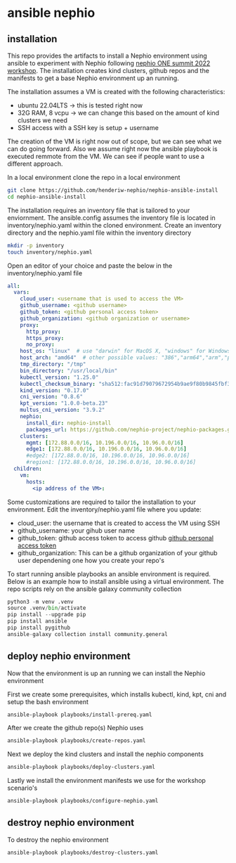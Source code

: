 # ansible nephio

## installation

This repo provides the artifacts to install a Nephio environment using ansible to experiment with Nephio following [nephio ONE summit 2022 workshop](https://github.com/nephio-project/one-summit-22-workshop). The installation creates kind clusters, github repos and the manifests to get a base Nephio environment up an running.

The installation assumes a VM is created with the following characteristics:

- ubuntu 22.04LTS -> this is tested right now
- 32G RAM, 8 vcpu -> we can change this based on the amount of kind clusters we need
- SSH access with a SSH key is setup + username

The creation of the VM is right now out of scope, but we can see what we can do going forward.
Also we assume right now the ansible playbook is executed remmote from the VM. We can see if people want to use a different approach.

In a local environment clone the repo in a local environment

```bash
git clone https://github.com/henderiw-nephio/nephio-ansible-install
cd nephio-ansible-install
```

The installation requires an inventory file that is tailored to your enviornment. The ansible.config assumes the inventory file is located in inventory/nephio.yaml within the cloned environment. Create an inventory directory and the nephio.yaml file within the inventory directory

```bash
mkdir -p inventory
touch inventory/nephio.yaml
```

Open an editor of your choice and paste the below in the inventory/nephio.yaml file

```yaml
all:
  vars:
    cloud_user: <username that is used to access the VM>
    github_username: <github username>
    github_token: <github personal access token>
    github_organization: <github organization or username>
    proxy:
      http_proxy: 
      https_proxy:
      no_proxy:
    host_os: "linux"  # use "darwin" for MacOS X, "windows" for Windows
    host_arch: "amd64"  # other possible values: "386","arm64","arm","ppc64le","s390x"
    tmp_directory: "/tmp"
    bin_directory: "/usr/local/bin"
    kubectl_version: "1.25.0"
    kubectl_checksum_binary: "sha512:fac91d79079672954b9ae9f80b9845fbf373e1c4d3663a84cc1538f89bf70cb85faee1bcd01b6263449f4a2995e7117e1c85ed8e5f137732650e8635b4ecee09"
    kind_version: "0.17.0"
    cni_version: "0.8.6"
    kpt_version: "1.0.0-beta.23"
    multus_cni_version: "3.9.2"
    nephio:
      install_dir: nephio-install
      packages_url: https://github.com/nephio-project/nephio-packages.git
    clusters:
      mgmt: [172.88.0.0/16, 10.196.0.0/16, 10.96.0.0/16]
      edge1: [172.88.0.0/16, 10.196.0.0/16, 10.96.0.0/16]
      #edge2: [172.88.0.0/16, 10.196.0.0/16, 10.96.0.0/16]
      #region1: [172.88.0.0/16, 10.196.0.0/16, 10.96.0.0/16]
  children:
    vm:
      hosts:
        <ip address of the VM>:
```

Some customizations are required to tailor the installation to your environment. Edit the inventory/nephio.yaml file where you update:

- cloud_user: the username that is created to access the VM using SSH
- github_username: your gihub user name
- github_token: github access token to access github [github personal access token](https://docs.github.com/en/enterprise-server@3.4/authentication/keeping-your-account-and-data-secure/creating-a-personal-access-token)
- github_organization: This can be a github organization of your github user dependening one how you create your repo's

To start running ansible playbooks an ansible environment is required. Below is an example how to install ansible using a virtual environment. The repo scripts rely on the ansible galaxy community collection

```python
python3 -m venv .venv
source .venv/bin/activate
pip install --upgrade pip
pip install ansible
pip install pygithub
ansible-galaxy collection install community.general
```

## deploy nephio environment

Now that the environment is up an running we can install the Nephio environment

First we create some prerequisites, which installs kubectl, kind, kpt, cni and setup the bash environment

```bash
ansible-playbook playbooks/install-prereq.yaml
```

After we create the github repo(s) Nephio uses

```bash
ansible-playbook playbooks/create-repos.yaml
```

Next we deploy the kind clusters and install the nephio components

```bash
ansible-playbook playbooks/deploy-clusters.yaml
```

Lastly we install the environment manifests we use for the workshop scenario's

```bash
ansible-playbook playbooks/configure-nephio.yaml
```

## destroy nephio environment

To destroy the nephio environment

```bash
ansible-playbook playbooks/destroy-clusters.yaml
```
